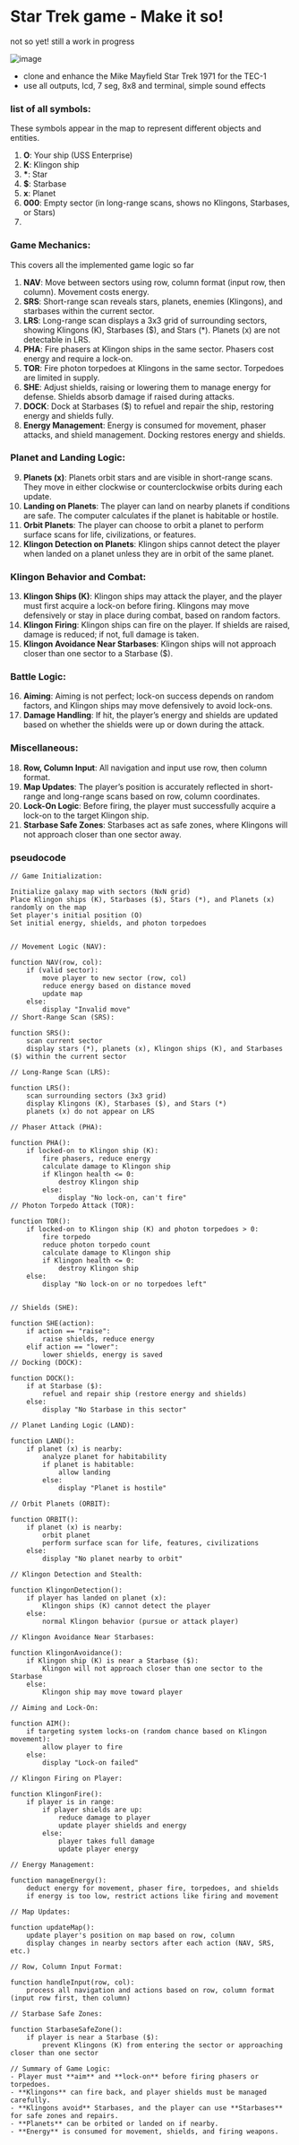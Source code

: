 # Star Trek game - Make it so!

not so yet! still a work in progress


![image](https://github.com/user-attachments/assets/4a36ce61-d774-4ce3-bb17-0ea3bcf334d0)

- clone and enhance the Mike Mayfield Star Trek 1971 for the TEC-1
- use all outputs, lcd, 7 seg, 8x8 and terminal, simple sound effects

### list of all symbols:
These symbols appear in the map to represent different objects and entities.

1. **O**: Your ship (USS Enterprise)
2. **K**: Klingon ship
3. **\***: Star
4. **$**: Starbase
5. **x**: Planet
6. **000**: Empty sector (in long-range scans, shows no Klingons, Starbases, or Stars)
7. 


 

### Game Mechanics:
This covers all the implemented game logic so far

1. **NAV**: Move between sectors using row, column format (input row, then column). Movement costs energy.
2. **SRS**: Short-range scan reveals stars, planets, enemies (Klingons), and starbases within the current sector.
3. **LRS**: Long-range scan displays a 3x3 grid of surrounding sectors, showing Klingons (K), Starbases ($), and Stars (*). Planets (x) are not detectable in LRS.
4. **PHA**: Fire phasers at Klingon ships in the same sector. Phasers cost energy and require a lock-on.
5. **TOR**: Fire photon torpedoes at Klingons in the same sector. Torpedoes are limited in supply.
6. **SHE**: Adjust shields, raising or lowering them to manage energy for defense. Shields absorb damage if raised during attacks.
7. **DOCK**: Dock at Starbases ($) to refuel and repair the ship, restoring energy and shields fully.
8. **Energy Management**: Energy is consumed for movement, phaser attacks, and shield management. Docking restores energy and shields.

### Planet and Landing Logic:
9. **Planets (x)**: Planets orbit stars and are visible in short-range scans. They move in either clockwise or counterclockwise orbits during each update.
10. **Landing on Planets**: The player can land on nearby planets if conditions are safe. The computer calculates if the planet is habitable or hostile.
11. **Orbit Planets**: The player can choose to orbit a planet to perform surface scans for life, civilizations, or features.
12. **Klingon Detection on Planets**: Klingon ships cannot detect the player when landed on a planet unless they are in orbit of the same planet.

### Klingon Behavior and Combat:
13. **Klingon Ships (K)**: Klingon ships may attack the player, and the player must first acquire a lock-on before firing. Klingons may move defensively or stay in place during combat, based on random factors.
14. **Klingon Firing**: Klingon ships can fire on the player. If shields are raised, damage is reduced; if not, full damage is taken.
15. **Klingon Avoidance Near Starbases**: Klingon ships will not approach closer than one sector to a Starbase ($).

### Battle Logic:
16. **Aiming**: Aiming is not perfect; lock-on success depends on random factors, and Klingon ships may move defensively to avoid lock-ons.
17. **Damage Handling**: If hit, the player’s energy and shields are updated based on whether the shields were up or down during the attack.

### Miscellaneous:
18. **Row, Column Input**: All navigation and input use row, then column format.
19. **Map Updates**: The player’s position is accurately reflected in short-range and long-range scans based on row, column coordinates.
20. **Lock-On Logic**: Before firing, the player must successfully acquire a lock-on to the target Klingon ship.
21. **Starbase Safe Zones**: Starbases act as safe zones, where Klingons will not approach closer than one sector away.

 



###  pseudocode
```
// Game Initialization:

Initialize galaxy map with sectors (NxN grid)
Place Klingon ships (K), Starbases ($), Stars (*), and Planets (x) randomly on the map
Set player's initial position (O)
Set initial energy, shields, and photon torpedoes
 

// Movement Logic (NAV):

function NAV(row, col):
    if (valid sector):
        move player to new sector (row, col)
        reduce energy based on distance moved
        update map
    else:
        display "Invalid move"
// Short-Range Scan (SRS):

function SRS():
    scan current sector
    display stars (*), planets (x), Klingon ships (K), and Starbases ($) within the current sector

// Long-Range Scan (LRS):

function LRS():
    scan surrounding sectors (3x3 grid)
    display Klingons (K), Starbases ($), and Stars (*)
    planets (x) do not appear on LRS

// Phaser Attack (PHA):

function PHA():
    if locked-on to Klingon ship (K):
        fire phasers, reduce energy
        calculate damage to Klingon ship
        if Klingon health <= 0:
            destroy Klingon ship
        else:
            display "No lock-on, can't fire"
// Photon Torpedo Attack (TOR):

function TOR():
    if locked-on to Klingon ship (K) and photon torpedoes > 0:
        fire torpedo
        reduce photon torpedo count
        calculate damage to Klingon ship
        if Klingon health <= 0:
            destroy Klingon ship
    else:
        display "No lock-on or no torpedoes left"


// Shields (SHE):

function SHE(action):
    if action == "raise":
        raise shields, reduce energy
    elif action == "lower":
        lower shields, energy is saved
// Docking (DOCK):

function DOCK():
    if at Starbase ($):
        refuel and repair ship (restore energy and shields)
    else:
        display "No Starbase in this sector"

// Planet Landing Logic (LAND):

function LAND():
    if planet (x) is nearby:
        analyze planet for habitability
        if planet is habitable:
            allow landing
        else:
            display "Planet is hostile"

// Orbit Planets (ORBIT):

function ORBIT():
    if planet (x) is nearby:
        orbit planet
        perform surface scan for life, features, civilizations
    else:
        display "No planet nearby to orbit"

// Klingon Detection and Stealth:

function KlingonDetection():
    if player has landed on planet (x):
        Klingon ships (K) cannot detect the player
    else:
        normal Klingon behavior (pursue or attack player)

// Klingon Avoidance Near Starbases:

function KlingonAvoidance():
    if Klingon ship (K) is near a Starbase ($):
        Klingon will not approach closer than one sector to the Starbase
    else:
        Klingon ship may move toward player

// Aiming and Lock-On:

function AIM():
    if targeting system locks-on (random chance based on Klingon movement):
        allow player to fire
    else:
        display "Lock-on failed"

// Klingon Firing on Player:

function KlingonFire():
    if player is in range:
        if player shields are up:
            reduce damage to player
            update player shields and energy
        else:
            player takes full damage
            update player energy

// Energy Management:

function manageEnergy():
    deduct energy for movement, phaser fire, torpedoes, and shields
    if energy is too low, restrict actions like firing and movement

// Map Updates:

function updateMap():
    update player's position on map based on row, column
    display changes in nearby sectors after each action (NAV, SRS, etc.)

// Row, Column Input Format:

function handleInput(row, col):
    process all navigation and actions based on row, column format (input row first, then column)

// Starbase Safe Zones:

function StarbaseSafeZone():
    if player is near a Starbase ($):
        prevent Klingons (K) from entering the sector or approaching closer than one sector

// Summary of Game Logic:
- Player must **aim** and **lock-on** before firing phasers or torpedoes.
- **Klingons** can fire back, and player shields must be managed carefully.
- **Klingons avoid** Starbases, and the player can use **Starbases** for safe zones and repairs.
- **Planets** can be orbited or landed on if nearby.
- **Energy** is consumed for movement, shields, and firing weapons.

```
